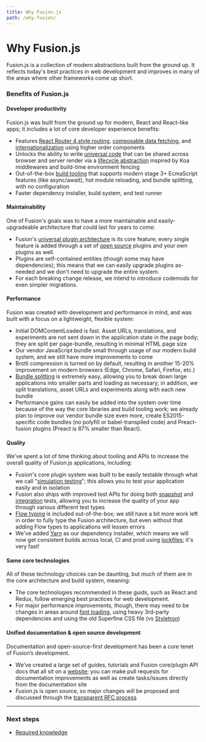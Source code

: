 ```yaml
---
title: Why Fusion.js
path: /why-fusion/
---
```


# Why Fusion.js

Fusion.js is a collection of modern abstractions built from the ground up. It reflects today's best practices in web development and improves in many of the areas where other frameworks come up short.

### Benefits of Fusion.js

#### Developer productivity

Fusion.js was built from the ground up for modern, React and React-like apps; it includes a lot of core developer experience benefits:

* Features [React Router 4 style routing](/docs/guides/routing#component-based-routing), [composable data fetching](/docs/guides/fetching-data#use-rpc-method-in-a-component), and [internationalization](/docs/guides/internationalization#translations) using higher order components
* Unlocks the ability to write [universal code](/docs/guides/universal-rendering) that can be shared across browser and server render via a [lifecycle abstraction](/api/fusion-docs/creating-a-plugin) inspired by Koa middlewares and build-time environment fencing
* Out-of-the-box [build tooling](/api/fusion-cli) that supports modern stage 3+ EcmaScript features (like async/await), hot module reloading, and bundle splitting, with no configuration
* Faster dependency installer, build system, and test runner

#### Maintainability

One of Fusion's goals was to have a more maintainable and easily-upgradeable architecture that could last for years to come:

* Fusion's [universal plugin architecture](/api/fusion-docs/creating-a-plugin) is its core feature; every single feature is added through a set of [open source](/api/plugins) plugins and your own plugins as well.
* Plugins are self-contained entities (though some may have dependencies); this means that we can easily upgrade plugins as-needed and we don't need to upgrade the entire system.
* For each breaking change release, we intend to introduce codemods for even simpler migrations.

#### Performance

Fusion was created with development and performance in mind, and was built with a focus on a lightweight, flexible system:

* Initial DOMContentLoaded is fast. Asset URLs, translations, and experiments are not sent down in the application state in the page body; they are split per page-bundle, resulting in minimal HTML page size
* Our vendor JavaScript bundle small through usage of our modern build system, and we still have more improvements to come
* Brotli compression is turned on by default, resulting in another 15-20% improvement on modern browsers (Edge, Chrome, Safari, Firefox, etc.)
* [Bundle splitting](/docs/guides/routing#async-loading-routes) is extremely easy, allowing you to break down large applications into smaller parts and loading as necessary; in addition, we split translations, asset URLs and experiments along with each new bundle
* Performance gains can easily be added into the system over time because of the way the core libraries and build tooling work; we already plan to improve our vendor bundle size even more, create ES2015-specific code bundles (no polyfill or babel-transpiled code) and Preact-fusion plugins (Preact is 87% smaller than React).

#### Quality

We've spent a lot of time thinking about tooling and APIs to increase the overall quality of Fusion.js applications, including:

* Fusion's core plugin system was built to be easily testable through what we call "[simulation testing](/docs/guides/testing/simulation)"; this allows you to test your application easily and in isolation
* Fusion also ships with improved test APIs for doing both [snapshot](/docs/guides/testing/snapshot) and [integration](/docs/guides/testing/integration) tests, allowing you to increase the quality of your app through various different test types
* [Flow typing](/docs/guides/typing) is included out-of-the-box; we still have a bit more work left in order to fully type the Fusion architecture, but even without that adding Flow types to applications will lessen errors
* We've added [Yarn](https://yarnpkg.com/en/) as our dependency installer, which means we will now get consistent builds across local, CI and prod using [lockfiles](https://yarnpkg.com/lang/en/docs/yarn-lock/); it's very fast!

#### Same core technologies

All of these technology choices can be daunting, but much of them are in the core architecture and build system, meaning:

* The core technologies recommended in these guids, such as React and Redux, follow emerging best practices for web development.
* For major performance improvements, though, there may need to be changes in areas around [font loading](/docs/guides/performance#font-preloading), using heavy 3rd-party dependencies and using the old Superfine CSS file (vs [Styletron](https://github.com/rtsao/styletron))

#### Unified documentation & open source development

Documentation and open-source-first development has been a core tenet of Fusion’s development.

* We’ve created a large set of guides, tutorials and Fusion core/plugin API docs that all sit on a [website](/docs/getting-started); you can make pull requests for documentation improvements as well as create tasks/issues directly from the documentation site
* Fusion.js is open source, so major changes will be proposed and discussed through the [transparent RFC process](https://github.com/fusionjs/rfcs)

---

### Next steps

* [Required knowledge](/docs/getting-started/required-knowledge)
